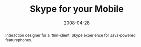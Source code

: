 ---
layout: article.njk
title: Skype for your Mobile
client: Skype
partner: iSkoot
date: 2008-04-28
abstract: Interaction designer for a 'thin-client' Skype experience for Java-powered featurephones.
headline: J2ME client for Sony Ericsson and Nokia devices.
thumbnail:
 - thumbnail-sfym.png
collaborators:
 - Jaak Parik
 - Oliver Reitalu
 - Nicholas Babaian
text:
  - Lorem ipsum dolor sit amet, consectetur adipiscing elit, sed do eiusmod
    tempor incididunt ut labore et dolore magna aliqua. Ultricies tristique
    nulla aliquet enim tortor at auctor urna nunc. 
  - Suspendisse potenti nullam ac tortor vitae purus faucibus ornare
    suspendisse. Scelerisque felis imperdiet proin fermentum leo vel orci porta.
  - Sit amet justo donec enim diam vulputate ut pharetra sit. Enim nunc faucibus
    a pellentesque sit amet. Diam quis enim lobortis scelerisque fermentum dui
    faucibus. 
  - Aliquam eleifend mi in nulla posuere. Et netus et malesuada fames ac turpis
    egestas integer. Velit euismod in pellentesque massa placerat.
media:
  - _placeholder.png
tags:
  - mobile
---